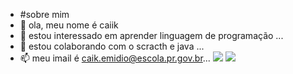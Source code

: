 - #sobre mim 
-  👋 ola, meu nome é caiik
- 👀 estou interessado em aprender linguagem de programação ...
- 💞️ estou colaborando com o scracth e java ...
- 📫 meu imail é caik.emidio@escola.pr.gov.br...
![](https://img.shields.io/badge/Scratch-4D97FF?style=for-the-badge&logo=Scratch&logoColor=white)
![](https://img.shields.io/badge/JavaScript-323330?style=for-the-badge&logo=javascript&logoColor=F7DF1E)


<!---
NASACxp/NASACxp is a ✨ special ✨ repository because its `README.md` (this file) appears on your GitHub profile.
You can click the Preview link to take a look at your changes.
--->
